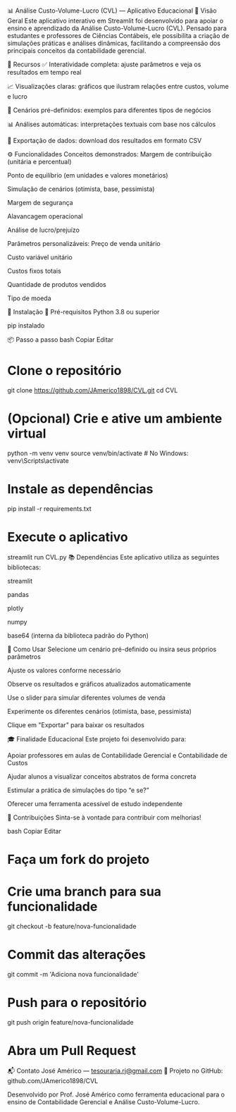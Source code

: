 📊 Análise Custo-Volume-Lucro (CVL) — Aplicativo Educacional
🧾 Visão Geral
Este aplicativo interativo em Streamlit foi desenvolvido para apoiar o ensino e aprendizado da Análise Custo-Volume-Lucro (CVL). Pensado para estudantes e professores de Ciências Contábeis, ele possibilita a criação de simulações práticas e análises dinâmicas, facilitando a compreensão dos principais conceitos da contabilidade gerencial.

🎯 Recursos
✅ Interatividade completa: ajuste parâmetros e veja os resultados em tempo real

📈 Visualizações claras: gráficos que ilustram relações entre custos, volume e lucro

🧪 Cenários pré-definidos: exemplos para diferentes tipos de negócios

📊 Análises automáticas: interpretações textuais com base nos cálculos

📁 Exportação de dados: download dos resultados em formato CSV

⚙️ Funcionalidades
Conceitos demonstrados:
Margem de contribuição (unitária e percentual)

Ponto de equilíbrio (em unidades e valores monetários)

Simulação de cenários (otimista, base, pessimista)

Margem de segurança

Alavancagem operacional

Análise de lucro/prejuízo

Parâmetros personalizáveis:
Preço de venda unitário

Custo variável unitário

Custos fixos totais

Quantidade de produtos vendidos

Tipo de moeda

🚀 Instalação
🔧 Pré-requisitos
Python 3.8 ou superior

pip instalado

📦 Passo a passo
bash
Copiar
Editar
# Clone o repositório
git clone https://github.com/JAmerico1898/CVL.git
cd CVL

# (Opcional) Crie e ative um ambiente virtual
python -m venv venv
source venv/bin/activate  # No Windows: venv\Scripts\activate

# Instale as dependências
pip install -r requirements.txt

# Execute o aplicativo
streamlit run CVL.py
📚 Dependências
Este aplicativo utiliza as seguintes bibliotecas:

streamlit

pandas

plotly

numpy

base64 (interna da biblioteca padrão do Python)

🧠 Como Usar
Selecione um cenário pré-definido ou insira seus próprios parâmetros

Ajuste os valores conforme necessário

Observe os resultados e gráficos atualizados automaticamente

Use o slider para simular diferentes volumes de venda

Experimente os diferentes cenários (otimista, base, pessimista)

Clique em "Exportar" para baixar os resultados

🎓 Finalidade Educacional
Este projeto foi desenvolvido para:

Apoiar professores em aulas de Contabilidade Gerencial e Contabilidade de Custos

Ajudar alunos a visualizar conceitos abstratos de forma concreta

Estimular a prática de simulações do tipo “e se?”

Oferecer uma ferramenta acessível de estudo independente

🤝 Contribuições
Sinta-se à vontade para contribuir com melhorias!

bash
Copiar
Editar
# Faça um fork do projeto
# Crie uma branch para sua funcionalidade
git checkout -b feature/nova-funcionalidade

# Commit das alterações
git commit -m 'Adiciona nova funcionalidade'

# Push para o repositório
git push origin feature/nova-funcionalidade

# Abra um Pull Request
📬 Contato
José Américo — tesouraria.rj@gmail.com
🔗 Projeto no GitHub: github.com/JAmerico1898/CVL

Desenvolvido por Prof. José Américo como ferramenta educacional para o ensino de Contabilidade Gerencial e Análise Custo-Volume-Lucro.
